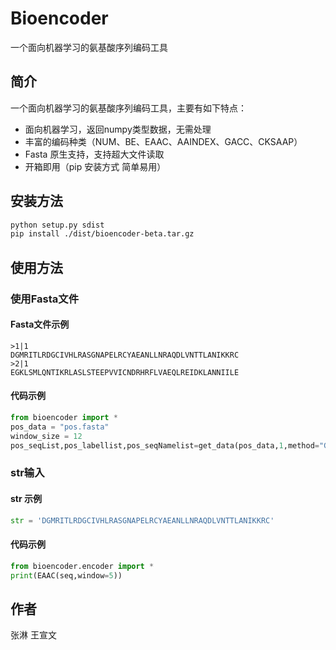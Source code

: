 # Bioencoder

一个面向机器学习的氨基酸序列编码工具

## 简介

一个面向机器学习的氨基酸序列编码工具，主要有如下特点：

- 面向机器学习，返回numpy类型数据，无需处理
- 丰富的编码种类（NUM、BE、EAAC、AAINDEX、GACC、CKSAAP）
- Fasta 原生支持，支持超大文件读取
- 开箱即用（pip 安装方式 简单易用）

## 安装方法

```bash
python setup.py sdist
pip install ./dist/bioencoder-beta.tar.gz
```

## 使用方法

### 使用Fasta文件

#### Fasta文件示例

```text
>1|1
DGMRITLRDGCIVHLRASGNAPELRCYAEANLLNRAQDLVNTTLANIKKRC
>2|1
EGKLSMLQNTIKRLASLSTEEPVVICNDRHRFLVAEQLREIDKLANNIILE
```

#### 代码示例

```python
from bioencoder import *
pos_data = "pos.fasta"
window_size = 12
pos_seqList,pos_labellist,pos_seqNamelist=get_data(pos_data,1,method="GAAC",window_size=window_size)
```

### str输入

#### str 示例

```python
str = 'DGMRITLRDGCIVHLRASGNAPELRCYAEANLLNRAQDLVNTTLANIKKRC'
```

#### 代码示例

```python
from bioencoder.encoder import *
print(EAAC(seq,window=5))
```

## 作者

张淋 王宣文
